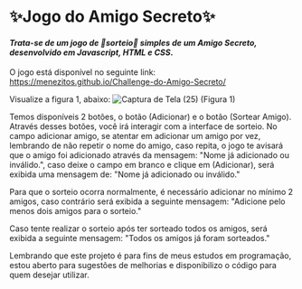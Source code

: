 # ✨Jogo do Amigo Secreto✨ 
#### _Trata-se de um jogo de 🎲sorteio🎲 simples de um Amigo Secreto, desenvolvido em Javascript, HTML e CSS_.

O jogo está disponível no seguinte link: https://menezitos.github.io/Challenge-do-Amigo-Secreto/

Visualize a figura 1, abaixo: 
![Captura de Tela (25)](https://github.com/user-attachments/assets/f78c8038-0d53-4abd-ae05-ba57661a7887)
(Figura 1)

Temos disponíveis 2 botões, o botão (Adicionar) e o botão (Sortear Amigo). Através desses botões, você irá interagir com a interface de sorteio. No campo adicionar amigo, se atentar em adicionar um amigo por vez, lembrando de não repetir o nome do amigo, caso repita, o jogo te avisará que o amigo foi adicionado através da mensagem: "Nome já adicionado ou inválido.", caso deixe o campo em branco e clique em (Adicionar), será exibida uma mensagem de: "Nome já adicionado ou inválido."

Para que o sorteio ocorra normalmente, é necessário adicionar no mínimo 2 amigos, caso contrário será exibida a seguinte mensagem: "Adicione pelo menos dois amigos para o sorteio."

Caso tente realizar o sorteio após ter sorteado todos os amigos, será exibida a seguinte mensagem: "Todos os amigos já foram sorteados."

Lembrando que este projeto é para fins de meus estudos em programação, estou aberto para sugestões de melhorias e disponibilizo o código para quem desejar utilizar.
